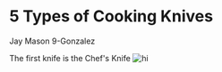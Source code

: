 # 5 Types of Cooking Knives
Jay Mason 9-Gonzalez

The first knife is the 
Chef's Knife
![hi](https://kitchenambition.b-cdn.net/wp-content/uploads/2021/06/miyabi-knife-740x445.jpg)

